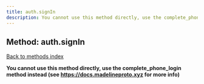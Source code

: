 ```yaml
---
title: auth.signIn
description: You cannot use this method directly, use the complete_phone_login method instead (see https://docs.madelineproto.xyz for more info)
---
```

## Method: auth.signIn  
[Back to methods index](index.md)


**You cannot use this method directly, use the complete_phone_login method instead (see https://docs.madelineproto.xyz for more info)**




